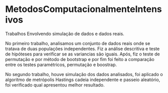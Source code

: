 # MetodosComputacionalmenteIntensivos
 Trabalhos Envolvendo simulação de dados e dados reais.

 No primeiro trabalho, analisamos um conjunto de dados reais onde se tratava de duas populações independentes. Fiz a análise descritiva e teste de hipóteses para verificar se as variancias são iguais. Após, fiz o teste de permutação e por método de bootstrap e por fim foi feito a comparação entre os testes paramétricos, permutação e boostrap.

 No segundo trabalho, houve simulação dos dados analisados, foi aplicado o algoritmo de metrópolis Hastings cadeia independente e passeio aleatório, foi verificado qual apresentou melhor resultado.
